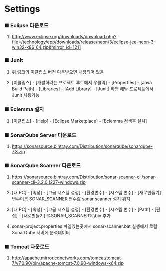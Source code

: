 # Settings

### ■ Eclipse 다운로드
1. http://www.eclipse.org/downloads/download.php?file=/technology/epp/downloads/release/neon/3/eclipse-jee-neon-3-win32-x86_64.zip&mirror_id=1211

### ■ Junit
1. 위 링크의 이클립스 버전 다운받으면 내장되어 있음

2. [이클립스] - [개발하려는 프로젝트 루트에서 우클릭] - [Properties] - [Java Build Path] - [Libraries] - [Add Library] - [Junit] 하면 해당 프로젝트에서 Junit 사용가능

### ■ Eclemma 설치
1. [이클립스] - [Help] - [Eclipse Marketplace] - [Eclemma 검색후 설치]

### ■ SonarQube Server 다운로드
1. https://sonarsource.bintray.com/Distribution/sonarqube/sonarqube-7.3.zip

### ■ SonarQube Scanner 다운로드
1. https://sonarsource.bintray.com/Distribution/sonar-scanner-cli/sonar-scanner-cli-3.2.0.1227-windows.zip

2. [내 PC] - [속성] - [고급 시스템 설정] - [환경변수] - [시스템 변수] - [새로만들기]
  변수이름 SONAR_SCANNER
  변수값 sonar scanner 설치 위치

3. [내 PC] - [속성] - [고급 시스템 설정] - [환경변수] - [시스템 변수] - [Path] - [편집] - [새로만들기]
  %SONAR_SCANNER%\bin
  추가

4. sonar-project.properties 파일있는곳에서 sonar-scanner.bat 실행해서 로컬 SonarQube 서버에 분석데이터 

### ■ Tomcat 다운로드
1. http://apache.mirror.cdnetworks.com/tomcat/tomcat-7/v7.0.90/bin/apache-tomcat-7.0.90-windows-x64.zip
